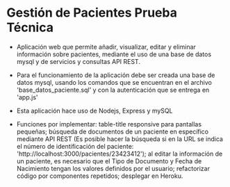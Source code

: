 # Gestión de Pacientes Prueba Técnica #

* Aplicación web que permite añadir, visualizar, editar y eliminar información sobre pacientes, mediante el uso de una base de datos mysql y de servicios y consultas API REST.

* Para el funcionamiento de la aplicación debe ser creada una base de datos mysql, usando los comandos que se encuentran en el archivo 'base_datos_paciente.sql' y con la autenticación que se entrega en 'app.js'

* Esta aplicación hace uso de Nodejs, Express y mySQL

* Funciones por implementar: table-title responsive para pantallas pequeñas; búsqueda de documentos de un paciente en específico mediante API REST (Es posible hacer la búsqueda si en la URL se indica el número de identificación del paciente: 'http://localhost:3000/pacientes/23423412'); al editar la información de un paciente, es necesario que el Tipo de Documento y Fecha de Nacimiento tengan los valores definidos por el usuario; refactorizar código por componentes repetidos; desplegar en Heroku.
